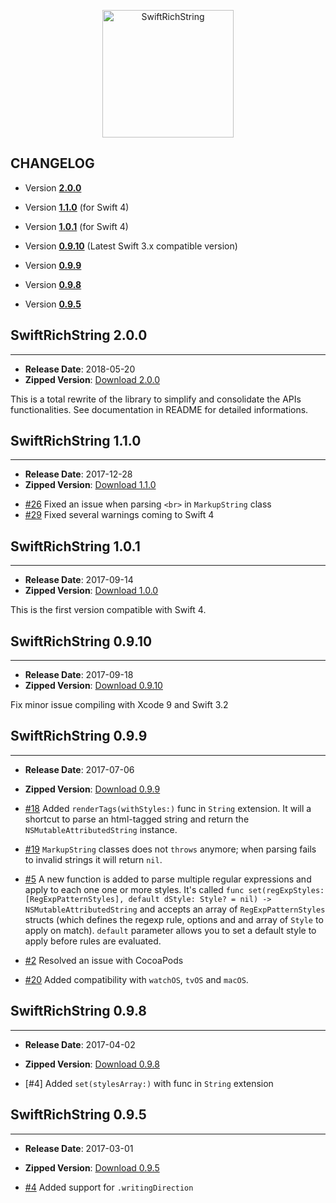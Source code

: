 <p align="center" >
  <img src="https://raw.githubusercontent.com/malcommac/SwiftRichString/develop/logo.png" width=210px height=204px alt="SwiftRichString" title="SwiftRichString">
</p>

## CHANGELOG

* Version **[2.0.0](#200)**

* Version **[1.1.0](#101)** (for Swift 4)
* Version **[1.0.1](#101)** (for Swift 4)
* Version **[0.9.10](#0910)** (Latest Swift 3.x compatible version)
* Version **[0.9.9](#099)**
* Version **[0.9.8](#097)**
* Version **[0.9.5](#095)**

<a name="200" />

## SwiftRichString 2.0.0
---
- **Release Date**: 2018-05-20
- **Zipped Version**: [Download 2.0.0](https://github.com/malcommac/SwiftRichString/releases/tag/2.0.0)

This is a total rewrite of the library to simplify and consolidate the APIs functionalities. See documentation in README for detailed informations.


<a name="110" />

## SwiftRichString 1.1.0
---
- **Release Date**: 2017-12-28
- **Zipped Version**: [Download 1.1.0](https://github.com/malcommac/SwiftRichString/releases/tag/1.1.0)

* [#26](https://github.com/malcommac/SwiftRichString/issues/26) Fixed an issue when parsing `<br>` in `MarkupString` class
* [#29](https://github.com/malcommac/SwiftRichString/issues/29) Fixed several warnings coming to Swift 4

<a name="101" />

## SwiftRichString 1.0.1
---
- **Release Date**: 2017-09-14
- **Zipped Version**: [Download 1.0.0](https://github.com/malcommac/SwiftRichString/releases/tag/1.0.0)

This is the first version compatible with Swift 4.

<a name="0910" />

## SwiftRichString 0.9.10
---
- **Release Date**: 2017-09-18
- **Zipped Version**: [Download 0.9.10](https://github.com/malcommac/SwiftRichString/releases/tag/0.9.10)

Fix minor issue compiling with Xcode 9 and Swift 3.2

<a name="099" />

## SwiftRichString 0.9.9
---
- **Release Date**: 2017-07-06
- **Zipped Version**: [Download 0.9.9](https://github.com/malcommac/SwiftRichString/releases/tag/0.9.8)

- [#18](https://github.com/malcommac/SwiftRichString/issues/18) Added `renderTags(withStyles:)` func in `String` extension. It will a shortcut to parse an html-tagged string and return the `NSMutableAttributedString` instance.
- [#19](https://github.com/malcommac/SwiftRichString/issues/19) `MarkupString` classes does not `throws` anymore; when parsing fails to invalid strings it will return `nil`.
- [#5](https://github.com/malcommac/SwiftRichString/issues/5) A new function is added to parse multiple regular expressions and apply to each one one or more styles. It's called `func set(regExpStyles: [RegExpPatternStyles], default dStyle: Style? = nil) -> NSMutableAttributedString` and accepts an array of `RegExpPatternStyles` structs (which defines the regexp rule, options and and array of `Style` to apply on match). `default` parameter allows you to set a default style to apply before rules are evaluated.
- [#2](https://github.com/malcommac/SwiftRichString/issues/2) Resolved an issue with CocoaPods
- [#20](https://github.com/malcommac/SwiftRichString/issues/20) Added compatibility with `watchOS`, `tvOS` and `macOS`.


<a name="098" />

## SwiftRichString 0.9.8
---
- **Release Date**: 2017-04-02
- **Zipped Version**: [Download 0.9.8](https://github.com/malcommac/SwiftRichString/releases/tag/0.9.8)

- [#4] Added `set(stylesArray:)` with func in `String` extension

<a name="095" />

## SwiftRichString 0.9.5
---
- **Release Date**: 2017-03-01
- **Zipped Version**: [Download 0.9.5](https://github.com/malcommac/SwiftRichString/releases/tag/0.9.5)

- [#4](https://github.com/malcommac/SwiftRichString/pull/4) Added support for `.writingDirection`
